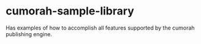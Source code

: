# cumorah-sample-library

Has examples of how to accomplish all features supported by the cumorah publishing engine.
